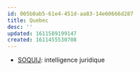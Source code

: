 ```yaml
---
id: 005b0ab5-61e4-451d-aa83-14e60666d287
title: Quebec
desc: ''
updated: 1611589199147
created: 1611455530708
---
```


- [SOQUIJ](https://soquij.qc.ca/): intelligence juridique
  
